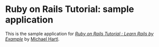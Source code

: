 # Ruby on Rails Tutorial: sample application

This is the sample application for
[*Ruby on Rails Tutorial : Learn Rails by Example*](http://railstutorial.org/)
by [Michael Hartl](http://michaelhartl.com/).